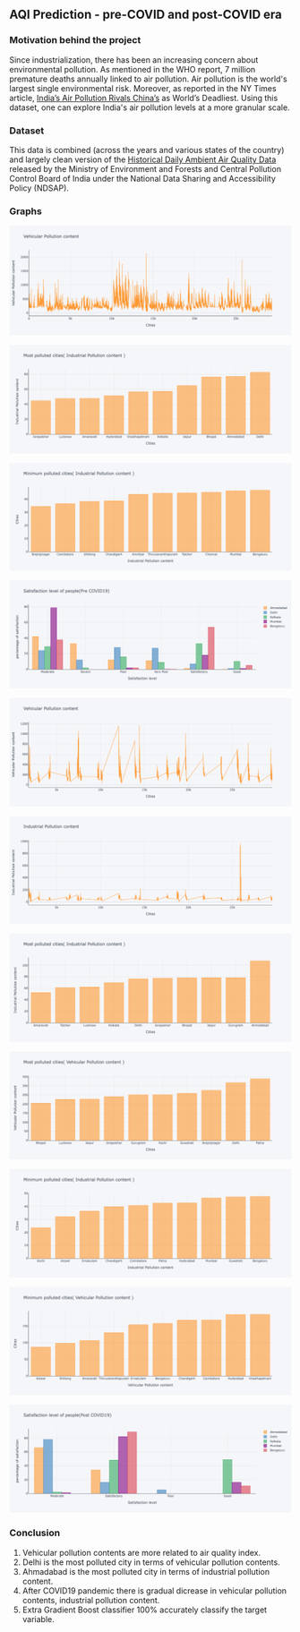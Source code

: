 ## AQI Prediction - pre-COVID and post-COVID era

### Motivation behind the project

Since industrialization, there has been an increasing concern about environmental pollution. As mentioned in the WHO report, 7 million premature deaths annually linked to air pollution. Air pollution is the world's largest single environmental risk. Moreover, as reported in the NY Times article, [India’s Air Pollution Rivals China’s](https://www.nytimes.com/2017/02/14/world/asia/indias-air-pollution-rivals-china-as-worlds-deadliest.html?_r=0) as World’s Deadliest.
Using this dataset, one can explore India's air pollution levels at a more granular scale.


### Dataset

This data is combined (across the years and various states of the country) and largely clean version of the [Historical Daily Ambient Air Quality Data](https://data.gov.in/catalog/historical-daily-ambient-air-quality-data) released by the Ministry of Environment and Forests and Central Pollution Control Board of India under the National Data Sharing and Accessibility Policy (NDSAP).

### Graphs

![vehicular pollution content](./graphs/vehicular%20pollution%20content.png)

![industrial pollution content - most polluted](./graphs/industrial%20pollution%20content%20-%20most%20polluted.png)

![industrial pollution content - min polluted](./graphs/industrial%20pollution%20content%20-%20min%20polluted.png)

![Pre COVID levels](./graphs/pre-covid%20satisfaction%20level.png)

![Vehicular pollution - line graph](./graphs/vehicular%20pollution%20-%20line%20graph.png)

![Industrial pollution content (most polluted) - line graph](./graphs/industrial%20pollution%20content%20-%20most%20polluted%20-%20line%20graph.png)

![Most polluted cities - industrial pollution](./graphs/most%20polluted%20cities%20-%20industrial%20pollution.png)

![Most polluted cities - Vehicular pollution](./graphs/most%20polluted%20cities%20-%20vehicular%20pollution.png)

![Minimum polluted cities - Industrial pollution](./graphs/min%20polluted%20cities%20-%20industrial%20pollution.png)

![Minimum polluted cities - Vehicular pollution](./graphs/min%20polluted%20cities%20-%20vehicular%20pollution%20cities.png)

![Post COVID levels](./graphs/post-covid%20satisfaction%20level.png)


### Conclusion

1. Vehicular pollution contents are more related to air quality index.
2. Delhi is the most polluted city in terms of vehicular pollution contents.
3. Ahmadabad is the most polluted city in terms of industrial pollution content.
4. After COVID19 pandemic there is gradual dicrease in vehicular pollution contents, industrial pollution content.
5. Extra Gradient Boost classifier 100% accurately classify the target variable.